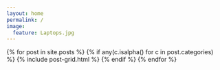 ```yaml
---
layout: home
permalink: /
image:
  feature: Laptops.jpg
---
```


<div class="tiles">

<div class="tiles">
{% for post in site.posts %}
	{% if any(c.isalpha() for c in post.categories) %}
		{% include post-grid.html %}
	{% endif %}
{% endfor %}
</div><!-- /.tiles -->

</div><!-- /.tiles -->